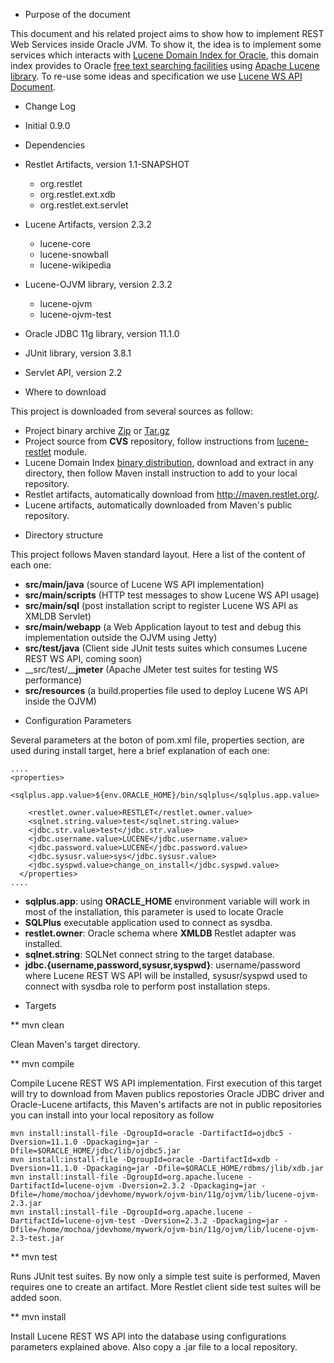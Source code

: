 * Purpose of the document


This document and his related project aims to show how to implement REST Web Services inside Oracle JVM.
To show it, the idea is to implement some services which interacts with [Lucene Domain Index for Oracle](http://www.oracle.com/technetwork/database/s298820-java-db-lucene-134484.pdf), this domain index provides to Oracle
[free text searching facilities](http://marceloochoa.blogspot.com/2007/09/running-lucene-inside-your-oracle-jvm.html) using
[Apache Lucene library](http://lucene.apache.org/java/docs/index.html).
To re-use some ideas and specification we use [Lucene WS API Document](http://dev.lucene-ws.net/wiki/API).


* Change Log

 - Initial 0.9.0

* Dependencies

 - Restlet Artifacts, version 1.1-SNAPSHOT
   - org.restlet
   - org.restlet.ext.xdb
   - org.restlet.ext.servlet

 - Lucene Artifacts, version 2.3.2
   - lucene-core
   - lucene-snowball
   - lucene-wikipedia

 - Lucene-OJVM library, version 2.3.2
   - lucene-ojvm
   - lucene-ojvm-test

 - Oracle JDBC 11g library, version 11.1.0
 - JUnit library, version 3.8.1
 - Servlet API, version 2.2

* Where to download


This project is downloaded from several sources as follow:
 - Project binary archive [Zip](http://downloads.sourceforge.net/dbprism/lucene-restlet-0.9.0.zip?download) or [Tar.gz](http://downloads.sourceforge.net/dbprism/lucene-restlet-0.9.0.tar.gz?download)
 - Project source from __CVS__ repository, follow instructions from [lucene-restlet](http://sourceforge.net/cvs/?group_id=56183) module.
 - Lucene Domain Index [binary distribution](http://downloads.sourceforge.net/dbprism/ojvm-bin-11g-2.3.2.0.0.jar?download), download and extract in any directory, then follow Maven install instruction to add to your local repository.
 - Restlet artifacts, automatically download from http://maven.restlet.org/.
 - Lucene artifacts, automatically downloaded from Maven's public repository.


* Directory structure

This project follows Maven standard layout. Here a list of the content of each one:

 - __src/main/java__ (source of Lucene WS API implementation)
 - __src/main/scripts__ (HTTP test messages to show Lucene WS API usage)
 - __src/main/sql__ (post installation script to register Lucene WS API as XMLDB Servlet)
 - __src/main/webapp__ (a Web Application layout to test and debug this implementation outside the OJVM using Jetty)
 - __src/test/java__ (Client side JUnit tests suites which consumes Lucene REST WS API, coming soon)
 - __src/test/____jmeter__ (Apache JMeter test suites for testing WS performance)
 - __src/resources__ (a build.properties file used to deploy Lucene WS API inside the OJVM)


* Configuration Parameters

Several parameters at the boton of pom.xml file, properties section, are used during install target, here a brief explanation of each one:


<pre class="language-markup"><code class="language-markup">....
&lt;properties&gt;

&lt;sqlplus.app.value&gt;${env.ORACLE_HOME}/bin/sqlplus&lt;/sqlplus.app.value&gt;

    &lt;restlet.owner.value&gt;RESTLET&lt;/restlet.owner.value&gt;
    &lt;sqlnet.string.value&gt;test&lt;/sqlnet.string.value&gt;
    &lt;jdbc.str.value&gt;test&lt;/jdbc.str.value&gt;
    &lt;jdbc.username.value&gt;LUCENE&lt;/jdbc.username.value&gt;
    &lt;jdbc.password.value&gt;LUCENE&lt;/jdbc.password.value&gt;
    &lt;jdbc.sysusr.value&gt;sys&lt;/jdbc.sysusr.value&gt;
    &lt;jdbc.syspwd.value&gt;change_on_install&lt;/jdbc.syspwd.value&gt;
  &lt;/properties&gt;
....
</code></pre>

 - __sqlplus.app__: using __ORACLE_HOME__ environment variable will work in most of the installation, this parameter is used to locate Oracle
 - __SQLPlus__ executable application used to connect as sysdba.
 - __restlet.owner__: Oracle schema where __XMLDB__ Restlet adapter was installed.
 - __sqlnet.string__: SQLNet connect string to the target database.
 - __jdbc.{username,password,sysusr,syspwd}__: username/password where Lucene REST WS API will be installed, sysusr/syspwd used to connect with sysdba role to perform post installation steps.


* Targets


** mvn clean


Clean Maven's target directory.


** mvn compile


Compile Lucene REST WS API implementation. First execution of this target will try to download from Maven publics repostories Oracle JDBC driver and Oracle-Lucene artifacts, this Maven's artifacts are not in public repositories you can install into your local repository as follow


<pre class="language-bash"><code class="language-bash">mvn install:install-file -DgroupId=oracle -DartifactId=ojdbc5 -Dversion=11.1.0 -Dpackaging=jar -Dfile=$ORACLE_HOME/jdbc/lib/ojdbc5.jar
mvn install:install-file -DgroupId=oracle -DartifactId=xdb -Dversion=11.1.0 -Dpackaging=jar -Dfile=$ORACLE_HOME/rdbms/jlib/xdb.jar
mvn install:install-file -DgroupId=org.apache.lucene -DartifactId=lucene-ojvm -Dversion=2.3.2 -Dpackaging=jar -Dfile=/home/mochoa/jdevhome/mywork/ojvm-bin/11g/ojvm/lib/lucene-ojvm-2.3.jar
mvn install:install-file -DgroupId=org.apache.lucene -DartifactId=lucene-ojvm-test -Dversion=2.3.2 -Dpackaging=jar -Dfile=/home/mochoa/jdevhome/mywork/ojvm-bin/11g/ojvm/lib/lucene-ojvm-2.3-test.jar
</code></pre>


** mvn test


Runs JUnit test suites. By now only a simple test suite is performed, Maven requires one to create an artifact. More Restlet client side test suites will be added soon.


** mvn install

Install Lucene REST WS API into the database using configurations parameters explained above. Also copy a .jar file to a local repository.

